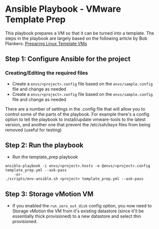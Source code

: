 # Ansible Playbook - VMware Template Prep

This playbook prepares a VM so that it can be turned into a template. The steps in the playbook are largely based on the following aritcle by Bob Plankers:
[Preparing Linux Template VMs](https://lonesysadmin.net/2013/03/26/preparing-linux-template-vms/)

## Step 1: Configure Ansible for the project
### Creating/Editing the required files
- Create a `envs/<project>.config` file based on the `envs/sample.config` file and change as needed
- Create a `envs/<project>.config` file based on the `envs/sample.config` file and change as needed

There are a number of settings in the .config file that will allow you to control some of the parts of the playbook. For example there's a config option to tell the playbook to install/update vmware-tools to the latest version, and another one that prevent the /etc/ssh/*keys* files from being removed (useful for testing)

## Step 2: Run the playbook
- Run the template_prep playbook

```Shell
ansible-playbook -i envs/<project>.hosts -e @envs/<project>.config template_prep.yml --ask-pass
    -or-
./scripts/env-ansible.sh <project> template_prep.yml --ask-pass
```

## Step 3: Storage vMotion VM
- If you enabled the ```run_zero_out_disk``` config option, you now need to Storage vMotion the VM from it's existing datastore (since it'll be essentially thick provisioned) to a new datastore and select thin provisioned.
